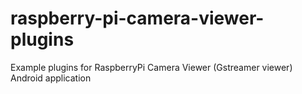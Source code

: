 # raspberry-pi-camera-viewer-plugins
Example plugins for RaspberryPi Camera Viewer (Gstreamer viewer) Android application
